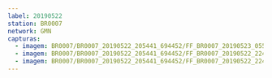 ```yaml
---
label: 20190522
station: BR0007
network: GMN
capturas:
  - imagem: BR0007/BR0007_20190522_205441_694452/FF_BR0007_20190523_055621_989_0678400.fits_maxpixel.jpg
  - imagem: BR0007/BR0007_20190522_205441_694452/FF_BR0007_20190522_224224_461_0136192.fits_maxpixel.jpg
  - imagem: BR0007/BR0007_20190522_205441_694452/FF_BR0007_20190522_224158_986_0135680.fits_maxpixel.jpg
---
```

